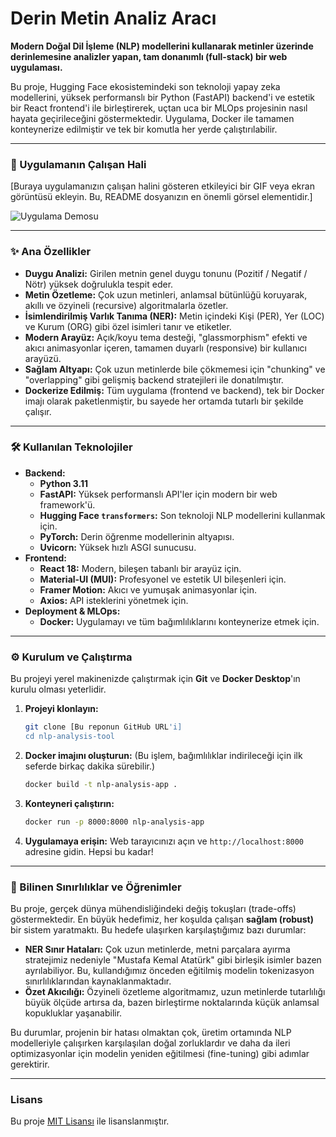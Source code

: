 # Derin Metin Analiz Aracı

**Modern Doğal Dil İşleme (NLP) modellerini kullanarak metinler üzerinde derinlemesine analizler yapan, tam donanımlı (full-stack) bir web uygulaması.**

Bu proje, Hugging Face ekosistemindeki son teknoloji yapay zeka modellerini, yüksek performanslı bir Python (FastAPI) backend'i ve estetik bir React frontend'i ile birleştirerek, uçtan uca bir MLOps projesinin nasıl hayata geçirileceğini göstermektedir. Uygulama, Docker ile tamamen konteynerize edilmiştir ve tek bir komutla her yerde çalıştırılabilir.

---

### 🚀 Uygulamanın Çalışan Hali

[Buraya uygulamanızın çalışan halini gösteren etkileyici bir GIF veya ekran görüntüsü ekleyin. Bu, README dosyanızın en önemli görsel elementidir.]

![Uygulama Demosu](https://i.imgur.com/your-gif-url.gif)

---

### ✨ Ana Özellikler

* **Duygu Analizi:** Girilen metnin genel duygu tonunu (Pozitif / Negatif / Nötr) yüksek doğrulukla tespit eder.
* **Metin Özetleme:** Çok uzun metinleri, anlamsal bütünlüğü koruyarak, akıllı ve özyineli (recursive) algoritmalarla özetler.
* **İsimlendirilmiş Varlık Tanıma (NER):** Metin içindeki Kişi (PER), Yer (LOC) ve Kurum (ORG) gibi özel isimleri tanır ve etiketler.
* **Modern Arayüz:** Açık/koyu tema desteği, "glassmorphism" efekti ve akıcı animasyonlar içeren, tamamen duyarlı (responsive) bir kullanıcı arayüzü.
* **Sağlam Altyapı:** Çok uzun metinlerde bile çökmemesi için "chunking" ve "overlapping" gibi gelişmiş backend stratejileri ile donatılmıştır.
* **Dockerize Edilmiş:** Tüm uygulama (frontend ve backend), tek bir Docker imajı olarak paketlenmiştir, bu sayede her ortamda tutarlı bir şekilde çalışır.

---

### 🛠️ Kullanılan Teknolojiler

* **Backend:**
    * **Python 3.11**
    * **FastAPI:** Yüksek performanslı API'ler için modern bir web framework'ü.
    * **Hugging Face `transformers`:** Son teknoloji NLP modellerini kullanmak için.
    * **PyTorch:** Derin öğrenme modellerinin altyapısı.
    * **Uvicorn:** Yüksek hızlı ASGI sunucusu.
* **Frontend:**
    * **React 18:** Modern, bileşen tabanlı bir arayüz için.
    * **Material-UI (MUI):** Profesyonel ve estetik UI bileşenleri için.
    * **Framer Motion:** Akıcı ve yumuşak animasyonlar için.
    * **Axios:** API isteklerini yönetmek için.
* **Deployment & MLOps:**
    * **Docker:** Uygulamayı ve tüm bağımlılıklarını konteynerize etmek için.

---

### ⚙️ Kurulum ve Çalıştırma

Bu projeyi yerel makinenizde çalıştırmak için **Git** ve **Docker Desktop**'ın kurulu olması yeterlidir.

1.  **Projeyi klonlayın:**
    ```bash
    git clone [Bu reponun GitHub URL'i]
    cd nlp-analysis-tool
    ```

2.  **Docker imajını oluşturun:**
    (Bu işlem, bağımlılıklar indirileceği için ilk seferde birkaç dakika sürebilir.)
    ```bash
    docker build -t nlp-analysis-app .
    ```

3.  **Konteyneri çalıştırın:**
    ```bash
    docker run -p 8000:8000 nlp-analysis-app
    ```

4.  **Uygulamaya erişin:**
    Web tarayıcınızı açın ve `http://localhost:8000` adresine gidin. Hepsi bu kadar!

---

### 🧠 Bilinen Sınırlılıklar ve Öğrenimler

Bu proje, gerçek dünya mühendisliğindeki değiş tokuşları (trade-offs) göstermektedir. En büyük hedefimiz, her koşulda çalışan **sağlam (robust)** bir sistem yaratmaktı. Bu hedefe ulaşırken karşılaştığımız bazı durumlar:

* **NER Sınır Hataları:** Çok uzun metinlerde, metni parçalara ayırma stratejimiz nedeniyle "Mustafa Kemal Atatürk" gibi birleşik isimler bazen ayrılabiliyor. Bu, kullandığımız önceden eğitilmiş modelin tokenizasyon sınırlılıklarından kaynaklanmaktadır.
* **Özet Akıcılığı:** Özyineli özetleme algoritmamız, uzun metinlerde tutarlılığı büyük ölçüde artırsa da, bazen birleştirme noktalarında küçük anlamsal kopukluklar yaşanabilir.

Bu durumlar, projenin bir hatası olmaktan çok, üretim ortamında NLP modelleriyle çalışırken karşılaşılan doğal zorluklardır ve daha da ileri optimizasyonlar için modelin yeniden eğitilmesi (fine-tuning) gibi adımlar gerektirir.

---
### Lisans

Bu proje [MIT Lisansı](LICENSE) ile lisanslanmıştır.